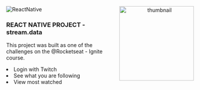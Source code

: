 <div align="center">
   <img align="right" src="https://i.ibb.co/nCWt0mr/IMG-3501.png" alt="thumbnail" width="200"/>  
   <img align="left" src="https://img.shields.io/badge/-React%20Native-05122A?style=flat&logo=react" alt="ReactNative"/>
   </br>
   <h3 align="left">REACT NATIVE PROJECT - stream.data</h3>

   <p align="left">This project was built as one of the challenges on the @Rocketseat - Ignite course.</p>
   <div align="left">
      <li>Login with Twitch</li>
      <li>See what you are following</li>
      <li>View most watched</li>
   </div>
</div>
